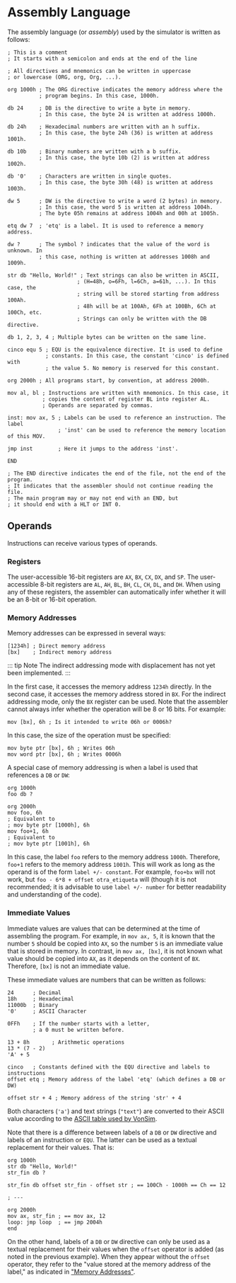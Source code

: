 
# Assembly Language

The assembly language (or _assembly_) used by the simulator is written as follows:

```vonsim
; This is a comment
; It starts with a semicolon and ends at the end of the line

; All directives and mnemonics can be written in uppercase
; or lowercase (ORG, org, Org, ...).

org 1000h ; The ORG directive indicates the memory address where the
          ; program begins. In this case, 1000h.

db 24     ; DB is the directive to write a byte in memory.
          ; In this case, the byte 24 is written at address 1000h.

db 24h    ; Hexadecimal numbers are written with an h suffix.
          ; In this case, the byte 24h (36) is written at address 1001h.

db 10b    ; Binary numbers are written with a b suffix.
          ; In this case, the byte 10b (2) is written at address 1002h.

db '0'    ; Characters are written in single quotes.
          ; In this case, the byte 30h (48) is written at address 1003h.

dw 5      ; DW is the directive to write a word (2 bytes) in memory.
          ; In this case, the word 5 is written at address 1004h.
          ; The byte 05h remains at address 1004h and 00h at 1005h.

etq dw 7  ; 'etq' is a label. It is used to reference a memory address.

dw ?      ; The symbol ? indicates that the value of the word is unknown. In
          ; this case, nothing is written at addresses 1008h and 1009h.

str db "Hello, World!" ; Text strings can also be written in ASCII,
                      ; (H=48h, o=6Fh, l=6Ch, a=61h, ...). In this case, the
                      ; string will be stored starting from address 100Ah.
                      ; 48h will be at 100Ah, 6Fh at 100Bh, 6Ch at 100Ch, etc.
                      ; Strings can only be written with the DB directive.

db 1, 2, 3, 4 ; Multiple bytes can be written on the same line.

cinco equ 5 ; EQU is the equivalence directive. It is used to define
            ; constants. In this case, the constant 'cinco' is defined with
            ; the value 5. No memory is reserved for this constant.

org 2000h ; All programs start, by convention, at address 2000h.

mov al, bl ; Instructions are written with mnemonics. In this case, it
           ; copies the content of register BL into register AL.
           ; Operands are separated by commas.

inst: mov ax, 5 ; Labels can be used to reference an instruction. The label
                ; 'inst' can be used to reference the memory location of this MOV.

jmp inst        ; Here it jumps to the address 'inst'.

END

; The END directive indicates the end of the file, not the end of the program.
; It indicates that the assembler should not continue reading the file.
; The main program may or may not end with an END, but
; it should end with a HLT or INT 0.
```

## Operands

Instructions can receive various types of operands.

### Registers

The user-accessible 16-bit registers are `AX`, `BX`, `CX`, `DX`, and `SP`. The user-accessible 8-bit registers are `AL`, `AH`, `BL`, `BH`, `CL`, `CH`, `DL`, and `DH`. When using any of these registers, the assembler can automatically infer whether it will be an 8-bit or 16-bit operation.

### Memory Addresses

Memory addresses can be expressed in several ways:

```vonsim
[1234h] ; Direct memory address
[bx]    ; Indirect memory address
```

::: tip Note
The indirect addressing mode with displacement has not yet been implemented.
:::

In the first case, it accesses the memory address `1234h` directly. In the second case, it accesses the memory address stored in `BX`. For the indirect addressing mode, only the `BX` register can be used. Note that the assembler cannot always infer whether the operation will be 8 or 16 bits. For example:

```vonsim
mov [bx], 6h ; Is it intended to write 06h or 0006h?
```

In this case, the size of the operation must be specified:

```vonsim
mov byte ptr [bx], 6h ; Writes 06h
mov word ptr [bx], 6h ; Writes 0006h
```

A special case of memory addressing is when a label is used that references a `DB` or `DW`:

```vonsim
org 1000h
foo db ?

org 2000h
mov foo, 6h
; Equivalent to
; mov byte ptr [1000h], 6h
mov foo+1, 6h
; Equivalent to
; mov byte ptr [1001h], 6h
```

In this case, the label `foo` refers to the memory address `1000h`. Therefore, `foo+1` refers to the memory address `1001h`. This will work as long as the operand is of the form `label +/- constant`. For example, `foo+bx` will not work, but `foo - 6*8 + offset otra_etiqueta` will (though it is not recommended; it is advisable to use `label +/- number` for better readability and understanding of the code).

### Immediate Values

Immediate values are values that can be determined at the time of assembling the program. For example, in `mov ax, 5`, it is known that the number `5` should be copied into `AX`, so the number `5` is an immediate value that is stored in memory. In contrast, in `mov ax, [bx]`, it is not known what value should be copied into `AX`, as it depends on the content of `BX`. Therefore, `[bx]` is not an immediate value.

These immediate values are numbers that can be written as follows:

```vonsim
24      ; Decimal
18h     ; Hexadecimal
11000b  ; Binary
'0'     ; ASCII Character

0FFh    ; If the number starts with a letter,
        ; a 0 must be written before.

13 + 8h       ; Arithmetic operations
13 * (7 - 2)
'A' + 5

cinco   ; Constants defined with the EQU directive and labels to instructions
offset etq ; Memory address of the label 'etq' (which defines a DB or DW)

offset str + 4 ; Memory address of the string 'str' + 4
```

Both characters (`'a'`) and text strings (`"text"`) are converted to their ASCII value according to the [ASCII table used by VonSim](../reference/ascii).

Note that there is a difference between labels of a `DB` or `DW` directive and labels of an instruction or `EQU`. The latter can be used as a textual replacement for their values. That is:

```vonsim
org 1000h
str db "Hello, World!"
str_fin db ?

str_fin db offset str_fin - offset str ; == 100Ch - 1000h == Ch == 12

; ---

org 2000h
mov ax, str_fin ; == mov ax, 12
loop: jmp loop  ; == jmp 2004h
end
```

On the other hand, labels of a `DB` or `DW` directive can only be used as a textual replacement for their values when the `offset` operator is added (as noted in the previous example). When they appear without the `offset` operator, they refer to the "value stored at the memory address of the label," as indicated in ["Memory Addresses"](#memory-addresses).
